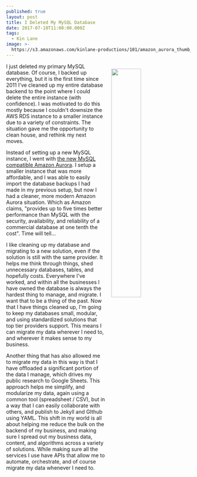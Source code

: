 ```yaml
---
published: true
layout: post
title: I Deleted My MySQL Database
date: 2017-07-10T11:00:00.000Z
tags:
  - Kin Lane
image: >-
  https://s3.amazonaws.com/kinlane-productions/101/amazon_aurora_thumb_person.png
---
```

<p><img src="https://s3.amazonaws.com/kinlane-productions/101/amazon_aurora_thumb_person.png" align="right" width="40%" style="padding: 15px;" /></p>I just deleted my primary MySQL database. Of course, I backed up everything, but it is the first time since 2011 I've cleaned up my entire database backend to the point where I could delete the entire instance (with confidence). I was motivated to do this mostly because I couldn't downsize the AWS RDS instance to a smaller instance due to a variety of constraints. The situation gave me the opportunity to clean house, and rethink my next moves.

Instead of setting up a new MySQL instance, I went with [the new MySQL compatible Amazon Aurora](https://aws.amazon.com/rds/aurora/). I setup a smaller instance that was more affordable, and I was able to easily import the database backups I had made in my previous setup, but now I had a cleaner, more modern Amazon Aurora situation. Which as Amazon claims, "provides up to five times better performance than MySQL with the security, availability, and reliability of a commercial database at one tenth the cost". Time will tell...

I like cleaning up my database and migrating to a new solution, even if the solution is still with the same provider. It helps me think through things, shed unnecessary databases, tables, and hopefully costs. Everywhere I've worked, and within all the businesses I have owned the database is always the hardest thing to manage, and migrate. I want that to be a thing of the past. Now that I have things cleaned up, I'm going to keep my databases small, modular, and using standardized solutions that top tier providers support. This means I can migrate my data wherever I need to, and wherever it makes sense to my business.

Another thing that has also allowed me to migrate my data in this way is that I have offloaded a significant portion of the data I manage, which drives my public research to Google Sheets. This approach helps me simplify, and modularize my data, again using a common tool (spreadsheet / CSV), but in a way that I can easily collaborate with others, and publish to Jekyll and GIthub using YAML. This shift in my world is all about helping me reduce the bulk on the backend of my business, and making sure I spread out my business data, content, and algorithms across a variety of solutions. While making sure all the services I use have APIs that allow me to automate, orchestrate, and of course migrate my data whenever I need to.
